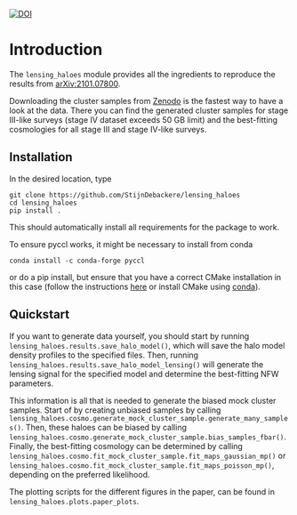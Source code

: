 [![DOI](https://zenodo.org/badge/DOI/10.5281/zenodo.4469437.svg)](https://doi.org/10.5281/zenodo.4469437)

# Introduction
The `lensing_haloes` module provides all the ingredients to reproduce the results from [arXiv:2101.07800](https://arxiv.org/abs/2101.07800).

Downloading the cluster samples from
[Zenodo](https://zenodo.org/record/4469437) is the fastest way to have
a look at the data. There you can find the generated cluster samples
for stage III-like surveys (stage IV dataset exceeds 50 GB limit) and
the best-fitting cosmologies for all stage III and stage IV-like
surveys.

## Installation
In the desired location, type
```
git clone https://github.com/StijnDebackere/lensing_haloes
cd lensing_haloes
pip install .
```

This should automatically install all requirements for the package to
work.

To ensure pyccl works, it might be necessary to install from conda
```
conda install -c conda-forge pyccl
```
or do a pip install, but ensure that you have a correct CMake installation
in this case (follow the instructions 
[here](https://ccl.readthedocs.io/en/latest/source/installation.html#getting-cmake)
or install CMake using [conda](https://anaconda.org/anaconda/cmake)).

## Quickstart

If you want to generate data yourself, you should start by running
`lensing_haloes.results.save_halo_model()`, which will save the halo
model density profiles to the specified files. Then, running
`lensing_haloes.results.save_halo_model_lensing()` will generate the
lensing signal for the specified model and determine the best-fitting
NFW parameters.

This information is all that is needed to generate the biased mock
cluster samples. Start of by creating unbiased samples by calling
`lensing_haloes.cosmo.generate_mock_cluster_sample.generate_many_samples()`.
Then, these haloes can be biased by calling
`lensing_haloes.cosmo.generate_mock_cluster_sample.bias_samples_fbar()`.
Finally, the best-fitting cosmology can be determined by calling
`lensing_haloes.cosmo.fit_mock_cluster_sample.fit_maps_gaussian_mp()`
or
`lensing_haloes.cosmo.fit_mock_cluster_sample.fit_maps_poisson_mp()`,
depending on the preferred likelihood.

The plotting scripts for the different figures in the paper, can be
found in `lensing_haloes.plots.paper_plots`.
